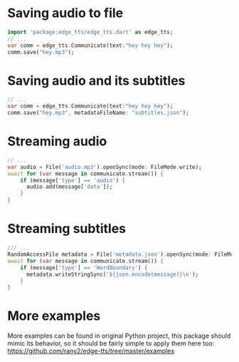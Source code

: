 # Saving audio to file
```dart
import 'package:edge_tts/edge_tts.dart' as edge_tts;
// ...
var comm = edge_tts.Communicate(text:"hey hey hey");
comm.save("hey.mp3");
```

# Saving audio and its subtitles
```dart
// ...
var comm = edge_tts.Communicate(text:"hey hey hey");
comm.save("hey.mp3", metadataFileName: "subtitles.json");
```

# Streaming audio
```dart
// ...
var audio = File('audio.mp3').openSync(mode: FileMode.write);
await for (var message in communicate.stream()) {
    if (message['type'] == 'audio') {
      audio.add(message['data']);
    }
}
```

# Streaming subtitles
```dart
/// ...
RandomAccessFile metadata = File('metadata.json').openSync(mode: FileMode.write);
await for (var message in communicate.stream()) {
    if (message['type'] == 'WordBoundary') {
      metadata.writeStringSync('${json.encode(message)}\n');
    }
}
```

# More examples
More examples can be found in original Python project, this package should mimic its behavior, so it should be fairly simple to apply them here too:
https://github.com/rany2/edge-tts/tree/master/examples